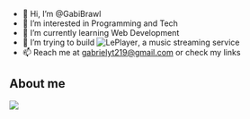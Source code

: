 - 👋 Hi, I’m @GabiBrawl
- 👀 I’m interested in Programming and Tech
- 🌱 I’m currently learning Web Development
- 💞️ I’m trying to build ![LePlayer](https://github.com/LePlayer-music), a music streaming service
- 📫 Reach me at gabrielyt219@gmail.com or check my links

## About me
<img src="https://github-readme-stats.vercel.app/api?username=GabiBrawl&show_icons=true&theme=dark"/>

<!---
GabiBrawl/GabiBrawl is a ✨ special ✨ repository because its `README.md` (this file) appears on your GitHub profile.
You can click the Preview link to take a look at your changes.
--->
